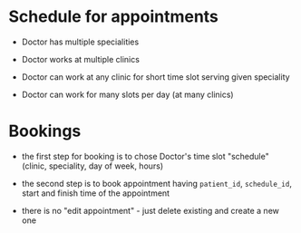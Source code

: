 # Schedule for appointments

* Doctor has multiple specialities

* Doctor works at multiple clinics

* Doctor can work at any clinic for short time slot serving given speciality 

* Doctor can work for many slots per day (at many clinics)

# Bookings

* the first step for booking is to chose Doctor's time slot "schedule" (clinic, speciality, day of
week, hours)

* the second step is to book appointment having `patient_id`, `schedule_id`, start and
finish time of the appointment

* there is no "edit appointment" - just delete existing and create a new one
